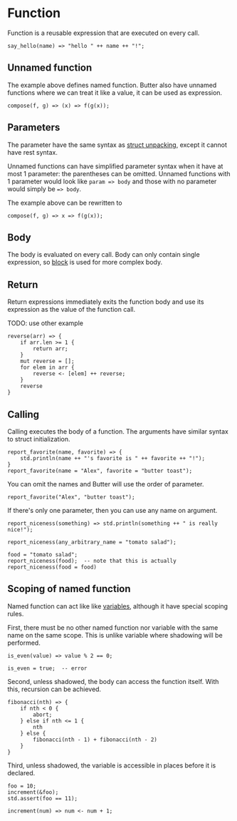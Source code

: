 # Function

Function is a reusable expression that are executed on every call.

```butter
say_hello(name) => "hello " ++ name ++ "!";
```

## Unnamed function

The example above defines named function. Butter also have unnamed functions where we can treat it like a value, it can be used as expression.

```butter
compose(f, g) => (x) => f(g(x));
```

## Parameters

The parameter have the same syntax as [struct unpacking], except it cannot have rest syntax.

[struct unpacking]: unpacking.md#struct

Unnamed functions can have simplified parameter syntax when it have at most 1 parameter: the parentheses can be omitted. Unnamed functions with 1 parameter would look like `param => body` and those with no parameter would simply be `=> body`.

The example above can be rewritten to

```butter
compose(f, g) => x => f(g(x));
```

## Body

The body is evaluated on every call. Body can only contain single expression, so [block] is used for more complex body.

[block]: control_flow.md#block

## Return

Return expressions immediately exits the function body and use its expression as the value of the function call.

TODO: use other example

```butter
reverse(arr) => {
    if arr.len >= 1 {
        return arr;
    }
    mut reverse = [];
    for elem in arr {
        reverse <- [elem] ++ reverse;
    }
    reverse
}
```

## Calling

Calling executes the body of a function. The arguments have similar syntax to struct initialization.

```butter
report_favorite(name, favorite) => {
    std.println(name ++ "'s favorite is " ++ favorite ++ "!");
}
report_favorite(name = "Alex", favorite = "butter toast");
```

You can omit the names and Butter will use the order of parameter.

```butter
report_favorite("Alex", "butter toast");
```

If there's only one parameter, then you can use any name on argument.

```butter
report_niceness(something) => std.println(something ++ " is really nice!");

report_niceness(any_arbitrary_name = "tomato salad");

food = "tomato salad";
report_niceness(food);  -- note that this is actually report_niceness(food = food)
```

## Scoping of named function

Named function can act like like [variables], although it have special scoping rules.

[variables]: variable_and_assignment.md

First, there must be no other named function nor variable with the same name on the same scope. This is unlike variable where shadowing will be performed.

```butter
is_even(value) => value % 2 == 0;

is_even = true;  -- error
```

Second, unless shadowed, the body can access the function itself. With this, recursion can be achieved.

```butter
fibonacci(nth) => {
    if nth < 0 {
        abort;
    } else if nth <= 1 {
        nth
    } else {
        fibonacci(nth - 1) + fibonacci(nth - 2)
    }
}
```

Third, unless shadowed, the variable is accessible in places before it is declared.

```butter
foo = 10;
increment(&foo);
std.assert(foo == 11);

increment(num) => num <- num + 1;
```
